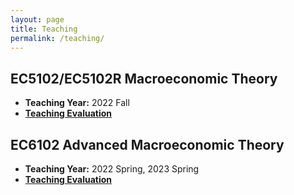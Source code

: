 ```yaml
---
layout: page
title: Teaching
permalink: /teaching/
---
```


## EC5102/EC5102R Macroeconomic Theory
- **Teaching Year:** 2022 Fall
- [**Teaching Evaluation**](https://www.dropbox.com/s/om917kew5ppv6fe/EC5102%20Teaching%20Feedback%20%28Jie%29.pdf?dl=0)

## EC6102 Advanced Macroeconomic Theory
- **Teaching Year:** 2022 Spring, 2023 Spring
- [**Teaching Evaluation**](https://www.dropbox.com/s/gjeubgmahdbqej6/EC6102_Teaching_Feedback%28Jie%29.pdf?dl=0)


<!-- Add more courses as needed -->

